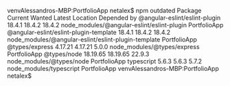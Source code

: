 venvAlessandros-MBP:PortfolioApp netalex$ npm outdated
Package                                  Current    Wanted  Latest  Location                                             Depended by
@angular-eslint/eslint-plugin             18.4.1    18.4.2  18.4.2  node_modules/@angular-eslint/eslint-plugin           PortfolioApp
@angular-eslint/eslint-plugin-template    18.4.1    18.4.2  18.4.2  node_modules/@angular-eslint/eslint-plugin-template  PortfolioApp
@types/express                           4.17.21   4.17.21   5.0.0  node_modules/@types/express                          PortfolioApp
@types/node                             18.19.65  18.19.65  22.9.3  node_modules/@types/node                             PortfolioApp
typescript                                 5.6.3     5.6.3   5.7.2  node_modules/typescript                              PortfolioApp
venvAlessandros-MBP:PortfolioApp netalex$ 
